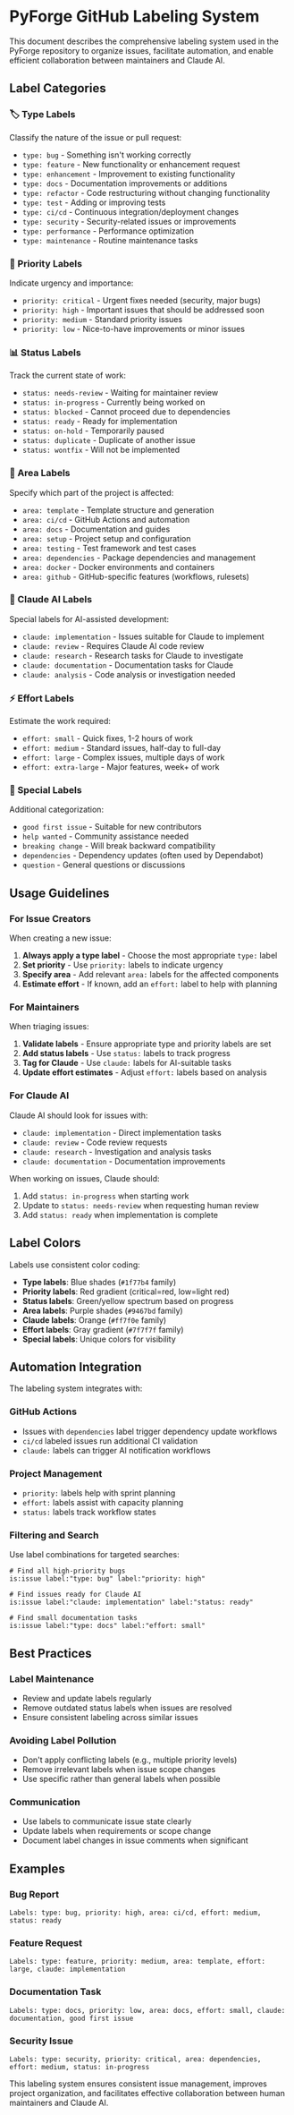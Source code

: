 # PyForge GitHub Labeling System

This document describes the comprehensive labeling system used in the PyForge repository to organize issues, facilitate automation, and enable efficient collaboration between maintainers and Claude AI.

## Label Categories

### 🏷️ Type Labels
Classify the nature of the issue or pull request:

- `type: bug` - Something isn't working correctly
- `type: feature` - New functionality or enhancement request  
- `type: enhancement` - Improvement to existing functionality
- `type: docs` - Documentation improvements or additions
- `type: refactor` - Code restructuring without changing functionality
- `type: test` - Adding or improving tests
- `type: ci/cd` - Continuous integration/deployment changes
- `type: security` - Security-related issues or improvements
- `type: performance` - Performance optimization
- `type: maintenance` - Routine maintenance tasks

### 🚨 Priority Labels
Indicate urgency and importance:

- `priority: critical` - Urgent fixes needed (security, major bugs)
- `priority: high` - Important issues that should be addressed soon
- `priority: medium` - Standard priority issues
- `priority: low` - Nice-to-have improvements or minor issues

### 📊 Status Labels
Track the current state of work:

- `status: needs-review` - Waiting for maintainer review
- `status: in-progress` - Currently being worked on
- `status: blocked` - Cannot proceed due to dependencies
- `status: ready` - Ready for implementation
- `status: on-hold` - Temporarily paused
- `status: duplicate` - Duplicate of another issue
- `status: wontfix` - Will not be implemented

### 🎯 Area Labels
Specify which part of the project is affected:

- `area: template` - Template structure and generation
- `area: ci/cd` - GitHub Actions and automation
- `area: docs` - Documentation and guides
- `area: setup` - Project setup and configuration
- `area: testing` - Test framework and test cases
- `area: dependencies` - Package dependencies and management
- `area: docker` - Docker environments and containers
- `area: github` - GitHub-specific features (workflows, rulesets)

### 🤖 Claude AI Labels
Special labels for AI-assisted development:

- `claude: implementation` - Issues suitable for Claude to implement
- `claude: review` - Requires Claude AI code review
- `claude: research` - Research tasks for Claude to investigate
- `claude: documentation` - Documentation tasks for Claude
- `claude: analysis` - Code analysis or investigation needed

### ⚡ Effort Labels
Estimate the work required:

- `effort: small` - Quick fixes, 1-2 hours of work
- `effort: medium` - Standard issues, half-day to full-day
- `effort: large` - Complex issues, multiple days of work
- `effort: extra-large` - Major features, week+ of work

### 🌟 Special Labels
Additional categorization:

- `good first issue` - Suitable for new contributors
- `help wanted` - Community assistance needed
- `breaking change` - Will break backward compatibility
- `dependencies` - Dependency updates (often used by Dependabot)
- `question` - General questions or discussions

## Usage Guidelines

### For Issue Creators
When creating a new issue:

1. **Always apply a type label** - Choose the most appropriate `type:` label
2. **Set priority** - Use `priority:` labels to indicate urgency
3. **Specify area** - Add relevant `area:` labels for the affected components
4. **Estimate effort** - If known, add an `effort:` label to help with planning

### For Maintainers
When triaging issues:

1. **Validate labels** - Ensure appropriate type and priority labels are set
2. **Add status labels** - Use `status:` labels to track progress
3. **Tag for Claude** - Use `claude:` labels for AI-suitable tasks
4. **Update effort estimates** - Adjust `effort:` labels based on analysis

### For Claude AI
Claude AI should look for issues with:

- `claude: implementation` - Direct implementation tasks
- `claude: review` - Code review requests
- `claude: research` - Investigation and analysis tasks
- `claude: documentation` - Documentation improvements

When working on issues, Claude should:
1. Add `status: in-progress` when starting work
2. Update to `status: needs-review` when requesting human review
3. Add `status: ready` when implementation is complete

## Label Colors

Labels use consistent color coding:
- **Type labels**: Blue shades (`#1f77b4` family)
- **Priority labels**: Red gradient (critical=red, low=light red)
- **Status labels**: Green/yellow spectrum based on progress
- **Area labels**: Purple shades (`#9467bd` family)  
- **Claude labels**: Orange (`#ff7f0e` family)
- **Effort labels**: Gray gradient (`#7f7f7f` family)
- **Special labels**: Unique colors for visibility

## Automation Integration

The labeling system integrates with:

### GitHub Actions
- Issues with `dependencies` label trigger dependency update workflows
- `ci/cd` labeled issues run additional CI validation
- `claude:` labels can trigger AI notification workflows

### Project Management
- `priority:` labels help with sprint planning
- `effort:` labels assist with capacity planning
- `status:` labels track workflow states

### Filtering and Search
Use label combinations for targeted searches:
```
# Find all high-priority bugs
is:issue label:"type: bug" label:"priority: high"

# Find issues ready for Claude AI
is:issue label:"claude: implementation" label:"status: ready"

# Find small documentation tasks
is:issue label:"type: docs" label:"effort: small"
```

## Best Practices

### Label Maintenance
- Review and update labels regularly
- Remove outdated status labels when issues are resolved
- Ensure consistent labeling across similar issues

### Avoiding Label Pollution
- Don't apply conflicting labels (e.g., multiple priority levels)
- Remove irrelevant labels when issue scope changes
- Use specific rather than general labels when possible

### Communication
- Use labels to communicate issue state clearly
- Update labels when requirements or scope change
- Document label changes in issue comments when significant

## Examples

### Bug Report
```
Labels: type: bug, priority: high, area: ci/cd, effort: medium, status: ready
```

### Feature Request
```
Labels: type: feature, priority: medium, area: template, effort: large, claude: implementation
```

### Documentation Task
```
Labels: type: docs, priority: low, area: docs, effort: small, claude: documentation, good first issue
```

### Security Issue
```
Labels: type: security, priority: critical, area: dependencies, effort: medium, status: in-progress
```

This labeling system ensures consistent issue management, improves project organization, and facilitates effective collaboration between human maintainers and Claude AI.